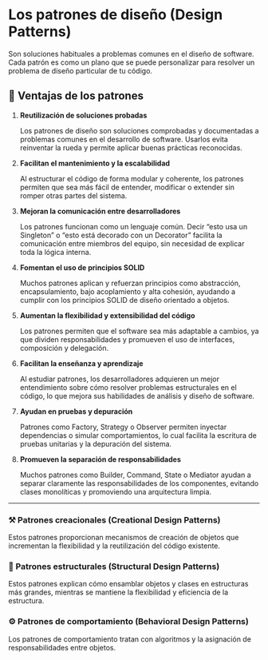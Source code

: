 # Los patrones de diseño (Design Patterns) 
Son soluciones habituales a problemas comunes en el diseño de software. Cada patrón es como un plano que se puede personalizar para resolver un problema de diseño particular de tu código.

## 🧠 Ventajas de los patrones
1. **Reutilización de soluciones probadas**

    Los patrones de diseño son soluciones comprobadas y documentadas a problemas comunes en el desarrollo de software. Usarlos evita reinventar la rueda y permite aplicar buenas prácticas reconocidas.
2. **Facilitan el mantenimiento y la escalabilidad**

    Al estructurar el código de forma modular y coherente, los patrones permiten que sea más fácil de entender, modificar o extender sin romper otras partes del sistema.
3. **Mejoran la comunicación entre desarrolladores**

    Los patrones funcionan como un lenguaje común. Decir “esto usa un Singleton” o “esto está decorado con un Decorator” facilita la comunicación entre miembros del equipo, sin necesidad de explicar toda la lógica interna.
4. **Fomentan el uso de principios SOLID**

    Muchos patrones aplican y refuerzan principios como abstracción, encapsulamiento, bajo acoplamiento y alta cohesión, ayudando a cumplir con los principios SOLID de diseño orientado a objetos.
5. **Aumentan la flexibilidad y extensibilidad del código**

    Los patrones permiten que el software sea más adaptable a cambios, ya que dividen responsabilidades y promueven el uso de interfaces, composición y delegación.
6. **Facilitan la enseñanza y aprendizaje**

    Al estudiar patrones, los desarrolladores adquieren un mejor entendimiento sobre cómo resolver problemas estructurales en el código, lo que mejora sus habilidades de análisis y diseño de software.
7. **Ayudan en pruebas y depuración**

    Patrones como Factory, Strategy o Observer permiten inyectar dependencias o simular comportamientos, lo cual facilita la escritura de pruebas unitarias y la depuración del sistema.
8. **Promueven la separación de responsabilidades**

    Muchos patrones como Builder, Command, State o Mediator ayudan a separar claramente las responsabilidades de los componentes, evitando clases monolíticas y promoviendo una arquitectura limpia.

---
### ⚒️ Patrones creacionales (Creational Design Patterns)
Estos patrones proporcionan mecanismos de creación de objetos que incrementan la flexibilidad y la reutilización del código  existente.

### 🧱 Patrones estructurales (Structural Design Patterns)
Estos patrones explican cómo ensamblar objetos y clases en estructuras más grandes, mientras se mantiene la flexibilidad y eficiencia de la estructura.

### ⚙️ Patrones de comportamiento (Behavioral Design Patterns)
Los patrones de comportamiento tratan con algoritmos y la asignación de responsabilidades entre objetos.